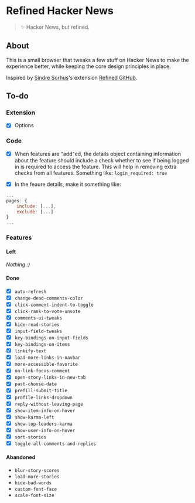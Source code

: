 # Refined Hacker News

> ✨ Hacker News, but refined.

## About

This is a small browser that tweaks a few stuff on Hacker News to make the experience better, while keeping the core design principles in place.

Inspired by [Sindre Sorhus](https://github.com/sindresorhus)'s extension [Refined GitHub](https://github.com/sindresorhus/refined-github).

## To-do

### Extension

- [x] Options

### Code

- [x] When features are "add"ed, the details object containing information about the feature should include a check whether to see if being logged in is required to access the feature. This will help in removing extra checks from all features. Something like: `login_required: true`

- [x] In the feaure details, make it something like:

```js
...
pages: {
    include: [...],
    exclude: [...]
}
...
```

### Features

#### Left

*Nothing :)*

#### Done

- [x] `auto-refresh`
- [x] `change-dead-comments-color`
- [x] `click-comment-indent-to-toggle`
- [x] `click-rank-to-vote-unvote`
- [x] `comments-ui-tweaks`
- [x] `hide-read-stories`
- [x] `input-field-tweaks`
- [x] `key-bindings-on-input-fields`
- [x] `key-bindings-on-items`
- [x] `linkify-text`
- [x] `load-more-links-in-navbar`
- [x] `more-accessible-favorite`
- [x] `on-link-focus-comment`
- [x] `open-story-links-in-new-tab`
- [x] `past-choose-date`
- [x] `prefill-submit-title`
- [x] `profile-links-dropdown`
- [x] `reply-without-leaving-page`
- [x] `show-item-info-on-hover`
- [x] `show-karma-left`
- [x] `show-top-leaders-karma`
- [x] `show-user-info-on-hover`
- [x] `sort-stories`
- [x] `toggle-all-comments-and-replies`

#### Abandoned

- `blur-story-scores`
- `load-more-stories`
- `hide-bad-words`
- `custom-font-face`
- `scale-font-size`